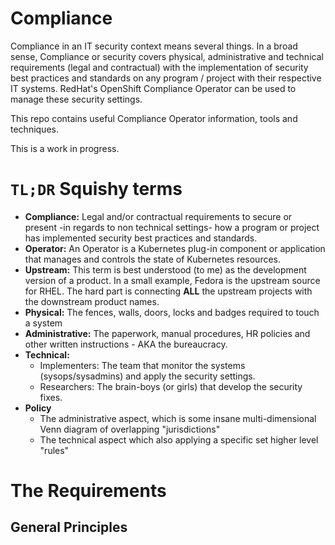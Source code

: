 # Compliance

Compliance in an IT security context means several things. In a broad sense, Compliance or security covers physical, administrative and technical requirements (legal and contractual) with the implementation of security best practices and standards on any program / project with their respective IT systems. RedHat's OpenShift Compliance Operator can be used to manage these security settings.

This repo contains useful Compliance Operator information, tools and techniques. 

This is a work in progress.

# `TL;DR` Squishy terms
* **Compliance:** Legal and/or contractual requirements to secure or present -in regards to non technical settings- how a program or project has implemented security best practices and standards.
* **Operator:** An Operator is a Kubernetes plug-in component or application that manages and controls the state of Kubernetes resources.
* **Upstream:** This term is best understood (to me) as the development version of a product. In a small example, Fedora is the upstream source for RHEL. The hard part is connecting **ALL** the upstream projects with the downstream product names. 
* **Physical:** The fences, walls, doors, locks and badges required to touch a system
* **Administrative:** The paperwork, manual procedures, HR policies and other written instructions - AKA the bureaucracy. 
* **Technical:**
    * Implementers: The team that monitor the systems (sysops/sysadmins) and apply the security settings.
    * Researchers: The brain-boys (or girls) that develop the security fixes.
* **Policy**
    * The administrative aspect, which is some insane multi-dimensional Venn diagram of overlapping "jurisdictions"
    * The technical aspect which also applying a specific set higher level "rules"

# The Requirements

## General Principles
